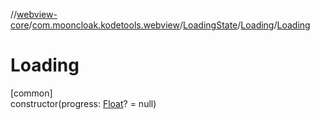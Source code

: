 //[webview-core](../../../../index.md)/[com.mooncloak.kodetools.webview](../../index.md)/[LoadingState](../index.md)/[Loading](index.md)/[Loading](-loading.md)

# Loading

[common]\
constructor(progress: [Float](https://kotlinlang.org/api/latest/jvm/stdlib/kotlin/-float/index.html)? = null)

